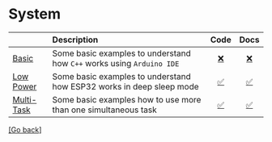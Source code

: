 # System
| | Description | Code | Docs |
|-|:------------|:----:|:----:|
|[Basic](/system/basic) |Some basic examples to understand how `C++` works using `Arduino IDE` |[:x:](/system/basic/basic.ino)|[:x:](/system/basic/README.md)|
|[Low Power](/system/low_power) |Some basic examples to understand how ESP32 works in deep sleep mode |[:white_check_mark:](/system/low_power/low_power.ino)|[:white_check_mark:](/system/low_power/README.md)|
|[Multi-Task](/system/multi-tasks) |Some basic examples how to use more than one simultaneous task |[:white_check_mark:](/system/multi-tasks/multi-tasks.ino)|[:white_check_mark:](/system/multi-tasks/README.md)|

[[Go back]](/README.md)